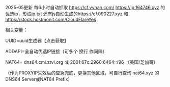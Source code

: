 2025-05更新
每6小时自动抓取
https://cf.vvhan.com/
https://ip.164746.xyz
的优选ip，形成ip.txt 
还有js自动生成的https://cf.090227.xyz 和
https://stock.hostmonit.com/CloudFlareYes

相关变量：

UUID=uuid生成器【点击获取】

ADDAPI=全自动优选IP链接（可多个 换行 作间隔）

NAT64= dns64.cmi.ztvi.org 或 2001:67c:2960:6464::/96 （美国/芝加哥）

（作为PROXYIP失效后的应急兜底，更换其他区域，可自行查询 nat64.xyz 的DNS64 Server或NAT64 Prefix）
